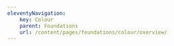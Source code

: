 ```yaml
---
eleventyNavigation:
    key: Colour
    parent: Foundations
    url: /content/pages/foundations/colour/overview/
---
```

